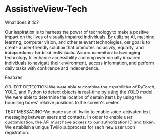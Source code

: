 # AssistiveView-Tech


What does it do?

Our inspiration is to harness the power of technology to make a positive impact on the lives of visually impaired individuals. By utilizing AI, machine learning, computer vision, and other relevant technologies, our goal is to create a user-friendly solution that promotes inclusivity, equality, and independence for blind individuals. We are committed to leveraging technology to enhance accessibility and empower visually impaired individuals to navigate their environment, access information, and perform daily tasks with confidence and independence.


Features

OBJECT DETECTION-We were able to combine the capabilities of PyTorch, YOLO, and Python to detect objects in real-time by using the YOLO model. We were able to determine the location of certain items by using the bounding boxes' relative positions to the screen's center.

TEXT MESSAGING-We made use of Twilio to enable voice-activated text messaging between users and contacts. In order to enable user customisation, the API must have access to our authorization ID and token. We establish a unique Twilio subprocess for each new user upon registration.
